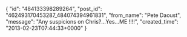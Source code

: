 {
   "id": "484133398289264",
   "post_id": "462493170453287_484074394961831",
   "from_name": "Pete Daoust",
   "message": "Any suspicions on Chris?...Yes...ME !!!!",
   "created_time": "2013-02-23T07:44:33+0000"
 }
